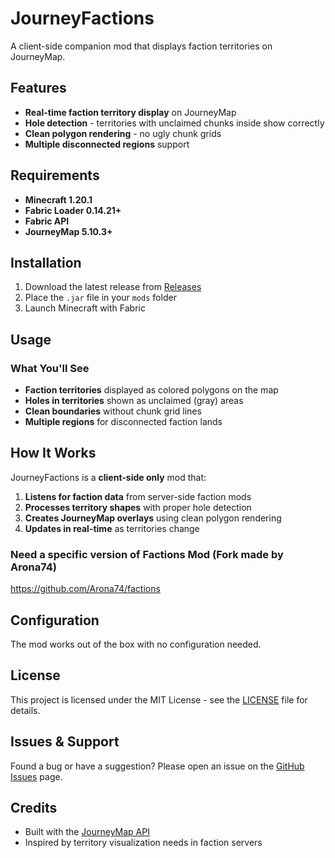 # JourneyFactions

A client-side companion mod that displays faction territories on JourneyMap.

## Features

- **Real-time faction territory display** on JourneyMap
- **Hole detection** - territories with unclaimed chunks inside show correctly
- **Clean polygon rendering** - no ugly chunk grids
- **Multiple disconnected regions** support

## Requirements

- **Minecraft 1.20.1**
- **Fabric Loader 0.14.21+**
- **Fabric API**
- **JourneyMap 5.10.3+**

## Installation

1. Download the latest release from [Releases](https://github.com/Arona74/JourneyFactions/releases)
2. Place the `.jar` file in your `mods` folder
3. Launch Minecraft with Fabric

## Usage

### What You'll See
- **Faction territories** displayed as colored polygons on the map
- **Holes in territories** shown as unclaimed (gray) areas
- **Clean boundaries** without chunk grid lines
- **Multiple regions** for disconnected faction lands

## How It Works

JourneyFactions is a **client-side only** mod that:

1. **Listens for faction data** from server-side faction mods
2. **Processes territory shapes** with proper hole detection
3. **Creates JourneyMap overlays** using clean polygon rendering
4. **Updates in real-time** as territories change

### Need a specific version of Factions Mod (Fork made by Arona74)
https://github.com/Arona74/factions

## Configuration

The mod works out of the box with no configuration needed.

## License

This project is licensed under the MIT License - see the [LICENSE](LICENSE) file for details.

## Issues & Support

Found a bug or have a suggestion? Please open an issue on the [GitHub Issues](https://github.com/Arona74/JourneyFactions/issues) page.

## Credits

- Built with the [JourneyMap API](https://github.com/TeamJM/journeymap-api)
- Inspired by territory visualization needs in faction servers